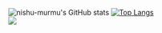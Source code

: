 

![nishu-murmu's GitHub stats](https://github-readme-stats.vercel.app/api?username=nishu-murmu&show_icons=true&theme=gruvbox)
[![Top Langs](https://github-readme-stats.vercel.app/api/top-langs/?username=nishu-murmu&layout=compact)](https://github.com/nishu-murmu/github-readme-stats)
<br/>
![](https://komarev.com/ghpvc/?username=your-github-nishu-murmu&color=red)
